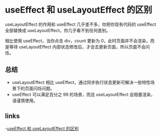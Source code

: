 # useEffect 和 useLayoutEffect 的区别

useLayoutEffect 的作用和 useEffect 几乎差不多，你把你现有代码的 useEffect 全部替换成 useLayoutEffect，你几乎看不到任何差别。

相比使用 useEffect，当你点击 div，count 更新为 0，此时页面并不会渲染，而是等待 useLayoutEffect 内部状态修改后，才会去更新页面，所以页面不会闪烁。

## 总结

- useLayoutEffect 相比 useEffect，通过同步执行状态更新可解决一些特性场景下的页面闪烁问题。
- useEffect 可以满足百分之 99 的场景，而且 useLayoutEffect 会阻塞渲染，请谨慎使用。

## links

-[useEffect 和 useLayoutEffect 的区别](https://juejin.im/post/5de38c76e51d455f9b335eff)
